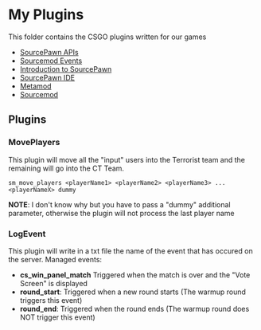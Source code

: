 # My Plugins

This folder contains the CSGO plugins written for our games

- [SourcePawn APIs](https://sm.alliedmods.net/new-api/)
- [Sourcemod Events](https://wiki.alliedmods.net/Game_Events_(Source))
- [Introduction to SourcePawn](https://wiki.alliedmods.net/Introduction_to_SourcePawn_1.7)
- [SourcePawn IDE](https://forums.alliedmods.net/showthread.php?t=259917)
- [Metamod](https://www.metamodsource.net/downloads.php)
- [Sourcemod](https://www.sourcemod.net/downloads.php?branch=stable)

## Plugins

### MovePlayers

This plugin will move all the "input" users into the Terrorist team and the remaining will go into the CT Team.

~~~~
sm_move_players <playerName1> <playerName2> <playerName3> ... <playerNameX> dummy
~~~~

**NOTE**: I don't know why but you have to pass a "dummy" additional parameter, otherwise the plugin will not process the last player name

### LogEvent

This plugin will write in a txt file the name of the event that has occured on the server. Managed events:

- **cs_win_panel_match** Triggered when the match is over and the "Vote Screen" is displayed
- **round_start**: Triggered when a new round starts (The warmup round triggers this event)
- **round_end**: Triggered when the round ends (The warmup round does NOT trigger this event)
